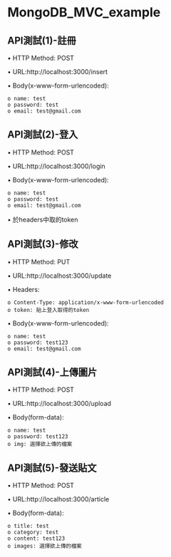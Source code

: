 # MongoDB_MVC_example
## API測試(1)-註冊
  •	HTTP Method: POST
  
  •	URL:http://localhost:3000/insert
  
  •	Body(x-www-form-urlencoded):  
  
    o name: test
    o password: test 
    o email: test@gmail.com
    
## API測試(2)-登入
  •	HTTP Method: POST
  
  •	URL:http://localhost:3000/login
  
  •	Body(x-www-form-urlencoded):
  
    o name: test
    o password: test 
    o email: test@gmail.com
    
  •	於headers中取的token
## API測試(3)-修改
  •	HTTP Method: PUT
  
  •	URL:http://localhost:3000/update
  
  •	Headers:
  
    o Content-Type: application/x-www-form-urlencoded
    o token: 貼上登入取得的token
    
  •	Body(x-www-form-urlencoded):
  
    o name: test
    o password: test123
    o email: test@gmail.com
 ## API測試(4)-上傳圖片
  •	HTTP Method: POST
  
  •	URL:http://localhost:3000/upload
    
  •	Body(form-data):
  
    o name: test
    o password: test123
    o img: 選擇欲上傳的檔案
 
 ## API測試(5)-發送貼文
  •	HTTP Method: POST
  
  •	URL:http://localhost:3000/article
    
  •	Body(form-data):
  
    o title: test
    o category: test
    o content: test123
    o images: 選擇欲上傳的檔案
